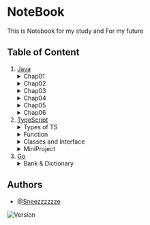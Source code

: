 # NoteBook

This is Notebook for my study and For my future

## Table of Content

1. [Java](Java)
   <details>
      <summary>Chap01</summary>
      <ol>
          <li><a href="Java/chap01/_01.java">Intro</a></li>
          <li><a href="Java/chap01/_02_variables.java">Variables</a></li>
          <li><a href="Java/chap01/_03_comment.java">Comment</a></li>
          <li><a href="Java/chap01/_04_variableNaming.java">Variable Naming</a></li>
          <li><a href="Java/chap01/_05_constants.java">Constants</a></li>
          <li><a href="Java/chap01/_06_typecasting.java">Type Casting</a></li>
          <li><a href="Java/chap01/_Quiz_01.java">Quiz 01</a></li>
      </ol>
   </details>
   <details>
      <summary>Chap02</summary>
      <ol>
          <li><a href="Java/chap02/_01_operator1.java">Operator 1</a></li>
          <li><a href="Java/chap02/_02_operator2.java">Operator 2</a></li>
          <li><a href="Java/chap02/_03_operator3.java">Operator 3</a></li>
          <li><a href="Java/chap02/_04_operator4.java">Operator 4</a></li>
          <li><a href="Java/chap02/_05_operator5.java">Operator 5</a></li>
          <li><a href="Java/chap02/_Quiz_02.java">Quiz 02</a></li>
      </ol>
   </details>
   <details>
      <summary>Chap03</summary>
      <ol>
          <li><a href="Java/chap03/_01_string1.java">String 1</a></li>
          <li><a href="Java/chap03/_02_string2.java">String 2</a></li>
          <li><a href="Java/chap03/_03_stringcompare.java">String Compare</a></li>
          <li><a href="Java/chap03/_04_Escape_sequence.java">Escape Sequence</a></li>
          <li><a href="Java/chap03/_Quiz_03.java">Quiz 03</a></li>
      </ol>
   </details>
   <details>
      <summary>Chap04</summary>
      <ol>
          <li><a href="Java/chap04/_01_if.java">If</a></li>
          <li><a href="Java/chap04/_02_else.java">Else</a></li>
          <li><a href="Java/chap04/_03_elseif.java">Else If</a></li>
          <li><a href="Java/chap04/_04_switchcase.java">Switch Case</a></li>
          <li><a href="Java/chap04/_05_for.java">For</a></li>
          <li><a href="Java/chap04/_06_while.java">While</a></li>
          <li><a href="Java/chap04/_07_dowhile.java">Do While</a></li>
          <li><a href="Java/chap04/_08_NestedLoop.java">Nested Loop</a></li>
          <li><a href="Java/chap04/_09_MulitipleTable.java">Multiple Table</a></li>
          <li><a href="Java/chap04/_10_Break.java">Break</a></li>
          <li><a href="Java/chap04/_11_Continue.java">Continue</a></li>
          <li><a href="Java/chap04/_Quiz_04.java">Quiz 04</a></li>
      </ol>
   </details>
   <details>
      <summary>Chap05</summary>
      <ol>
          <li><a href="Java/chap05/_01_Array.java">Array</a></li>
          <li><a href="Java/chap05/_02_ArrayLoop.java">Array Loop</a></li>
          <li><a href="Java/chap05/_03_MultiArray.java">Multi Array</a></li>
          <li><a href="Java/chap05/_04_MultiArrayLoop.java">Multi Array Loop</a></li>
          <li><a href="Java/chap05/_05_ASCII.java">ASCII</a></li>
          <li><a href="Java/chap05/_Quiz_05.java">Quiz 05</a></li>
      </ol>
   </details>
   <details>
      <summary>Chap06</summary>
      <ol>
          <li><a href="Java/chap06/_01_Method.java">Method</a></li>
          <li><a href="Java/chap06/_02_Parameter.java">Parameter</a></li>
          <li><a href="Java/chap06/_03_Return.java">Return</a></li>
          <li><a href="Java/chap06/_04_ParameterAndReturn.java">Parameter And Return</a></li>
          <li><a href="Java/chap06/_05_OverLoading.java">Overloading</a></li>
          <li><a href="Java/chap06/_06_WhenToUse.java">When To Use</a></li>
          <li><a href="Java/chap06/_07_VariableScope.java">Variable Scope</a></li>
          <li><a href="Java/chap06/_08_MainMethod.java">Main Method</a></li>
          <li><a href="Java/chap06/_Quiz_06.java">Quiz 06</a></li>
      </ol>
   </details>
2. [TypeScript](TypeScript)
   <details>
      <summary>Types of TS </summary>
      <ol>
          <li><a href="TypeScript/Types of TS/PartOne.md">PartOne</a></li>
          <li><a href="TypeScript/Types of TS/PartTwo.md">PartTwo</a></li>
          <li><a href="TypeScript/Types of TS/PartThree.md">PartThree</a></li>
      </ol>
   </details>
   <details>
      <summary>Function</summary>
      <ol>
         <li><a href="TypeScript/Function/Call%20Signatures.md">Call Signatures</a></li>
         <li><a href="TypeScript/Function/Polymorphism.md">Polymorphism</a></li>
         <li><a href="TypeScript/Function/Overloading.md">Overloading</a></li>
         <li><a href="TypeScript/Function/Generic.md">Generic</a></li>
      </ol>
   </details>
   <details>
      <summary>Classes and Interface</summary>
      <ol>
         <li>
            <a href="TypeScript/Classes%20and%20Interface/Classes.md">Classes</a>
         </li>
         <li>
            <a href="TypeScript/Classes%20and%20Interface/Interfaces.md">Interfaces</a>
         </li>
      </ol>
   </details>
    <details>
        <summary>MiniProject</summary>
            <ol>
            <li>
               <a href="TypeScript/Mini%20Project">Block Chain</a>
            </li>
            </ol>
    </details>
3. [Go](GO)
   <details>
      <summary>Bank & Dictionary</summary>
      <ol>
         <li>
            <a href="GO/Bank&Dictionary%20Projects">Bank & Dictionary</a>
         </li>
      </ol>
   </details>

## Authors

- [@Sneezzzzzze](https://www.github.com/Sneezzzzzze)

![Version](https://img.shields.io/badge/version-0.0.1-orange)
